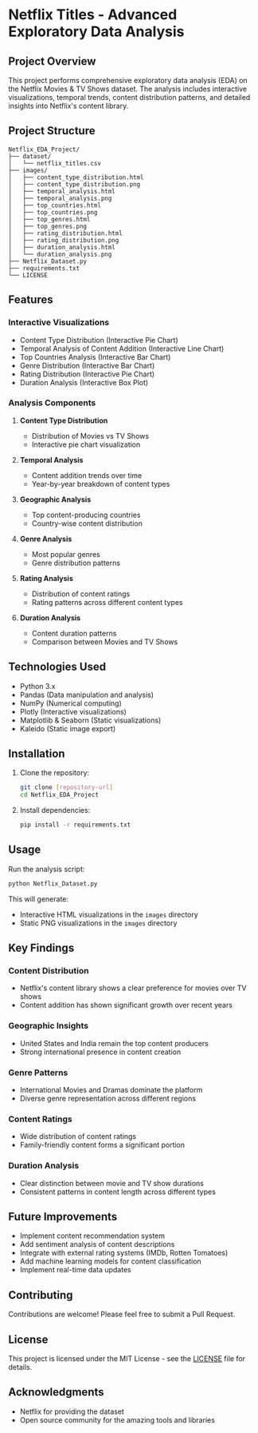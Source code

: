 # Netflix Titles - Advanced Exploratory Data Analysis

## Project Overview
This project performs comprehensive exploratory data analysis (EDA) on the Netflix Movies & TV Shows dataset. The analysis includes interactive visualizations, temporal trends, content distribution patterns, and detailed insights into Netflix's content library.

## Project Structure
```
Netflix_EDA_Project/
├── dataset/
│   └── netflix_titles.csv
├── images/
│   ├── content_type_distribution.html
│   ├── content_type_distribution.png
│   ├── temporal_analysis.html
│   ├── temporal_analysis.png
│   ├── top_countries.html
│   ├── top_countries.png
│   ├── top_genres.html
│   ├── top_genres.png
│   ├── rating_distribution.html
│   ├── rating_distribution.png
│   ├── duration_analysis.html
│   └── duration_analysis.png
├── Netflix_Dataset.py
├── requirements.txt
└── LICENSE
```

## Features

### Interactive Visualizations
- Content Type Distribution (Interactive Pie Chart)
- Temporal Analysis of Content Addition (Interactive Line Chart)
- Top Countries Analysis (Interactive Bar Chart)
- Genre Distribution (Interactive Bar Chart)
- Rating Distribution (Interactive Pie Chart)
- Duration Analysis (Interactive Box Plot)

### Analysis Components
1. **Content Type Distribution**
   - Distribution of Movies vs TV Shows
   - Interactive pie chart visualization

2. **Temporal Analysis**
   - Content addition trends over time
   - Year-by-year breakdown of content types

3. **Geographic Analysis**
   - Top content-producing countries
   - Country-wise content distribution

4. **Genre Analysis**
   - Most popular genres
   - Genre distribution patterns

5. **Rating Analysis**
   - Distribution of content ratings
   - Rating patterns across different content types

6. **Duration Analysis**
   - Content duration patterns
   - Comparison between Movies and TV Shows

## Technologies Used
- Python 3.x
- Pandas (Data manipulation and analysis)
- NumPy (Numerical computing)
- Plotly (Interactive visualizations)
- Matplotlib & Seaborn (Static visualizations)
- Kaleido (Static image export)

## Installation

1. Clone the repository:
   ```bash
   git clone [repository-url]
   cd Netflix_EDA_Project
   ```

2. Install dependencies:
   ```bash
   pip install -r requirements.txt
   ```

## Usage

Run the analysis script:
```bash
python Netflix_Dataset.py
```

This will generate:
- Interactive HTML visualizations in the `images` directory
- Static PNG visualizations in the `images` directory

## Key Findings

### Content Distribution
- Netflix's content library shows a clear preference for movies over TV shows
- Content addition has shown significant growth over recent years

### Geographic Insights
- United States and India remain the top content producers
- Strong international presence in content creation

### Genre Patterns
- International Movies and Dramas dominate the platform
- Diverse genre representation across different regions

### Content Ratings
- Wide distribution of content ratings
- Family-friendly content forms a significant portion

### Duration Analysis
- Clear distinction between movie and TV show durations
- Consistent patterns in content length across different types

## Future Improvements
- Implement content recommendation system
- Add sentiment analysis of content descriptions
- Integrate with external rating systems (IMDb, Rotten Tomatoes)
- Add machine learning models for content classification
- Implement real-time data updates

## Contributing
Contributions are welcome! Please feel free to submit a Pull Request.

## License
This project is licensed under the MIT License - see the [LICENSE](LICENSE) file for details.

## Acknowledgments
- Netflix for providing the dataset
- Open source community for the amazing tools and libraries
